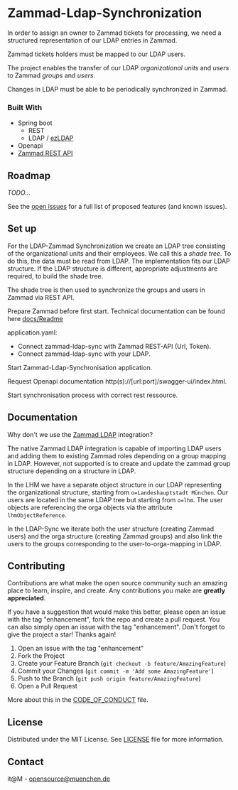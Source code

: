 # Zammad-Ldap-Synchronization
In order to assign an owner to Zammad tickets for processing, we need a structured representation of our LDAP entries in Zammad. 

Zammad tickets holders must be mapped to our LDAP users.

The project enables the transfer of our LDAP *organizational units* and *users* to Zammad *groups* and *users*.

Changes in LDAP must be able to be periodically synchronized in Zammad.

### Built With

* Spring boot
  * REST
  * LDAP / [ezLDAP](https://github.com/it-at-m/ezLDAP)
* Openapi
* [Zammad REST API](https://docs.zammad.org/en/latest/api/intro.html)

## Roadmap

*TODO...*

See the [open issues](#) for a full list of proposed features (and known issues).


## Set up
For the LDAP-Zammad Synchronization we create an LDAP tree consisting of the organizational units and their employees. We call this a *shade tree*.
To do this, the data must be read from LDAP. The implementation fits our LDAP structure. If the LDAP structure is different, appropriate adjustments are required, to build the shade tree.

The shade tree is then used to synchronize the groups and users in Zammad via REST API.

Prepare Zammad before first start. Technical documentation can be found here [docs/Readme](https://github.com/it-at-m/zammad-ldap-sync/blob/dev/docs/README.md)

application.yaml:
- Connect zammad-ldap-sync with Zammad REST-API (Url, Token).
- Connect zammad-ldap-sync with your LDAP.

Start Zammad-Ldap-Synchronisation application.

Request Openapi documentation http(s)://[url:port]/swagger-ui/index.html.

Start synchronisation process with correct rest ressource.

## Documentation
Why don't we use the [Zammad LDAP](https://admin-docs.zammad.org/en/latest/system/integrations/ldap/index.html) integration?

The native Zammad LDAP integration is capable of importing LDAP users and adding them to existing Zammad roles depending on a group mapping in LDAP.
However, not supported is to create and update the zammad group structure depending on a structure in LDAP. 

In the LHM we have a separate object structure in our LDAP representing the organizational structure, starting from `o=Landeshauptstadt München`.
Our users are located in the same LDAP tree but starting from `o=lhm`. The user objects are referencing the orga objects via the attribute `lhmObjectReference`.

In the LDAP-Sync we iterate both the user structure (creating Zammad users) and the orga structure (creating Zammad groups) and also link the users to the groups corresponding to the user-to-orga-mapping in LDAP.

## Contributing

Contributions are what make the open source community such an amazing place to learn, inspire, and create. Any contributions you make are **greatly appreciated**.

If you have a suggestion that would make this better, please open an issue with the tag "enhancement", fork the repo and create a pull request. You can also simply open an issue with the tag "enhancement".
Don't forget to give the project a star! Thanks again!

1. Open an issue with the tag "enhancement"
2. Fork the Project
3. Create your Feature Branch (`git checkout -b feature/AmazingFeature`)
4. Commit your Changes (`git commit -m 'Add some AmazingFeature'`)
5. Push to the Branch (`git push origin feature/AmazingFeature`)
6. Open a Pull Request

More about this in the [CODE_OF_CONDUCT](/CODE_OF_CONDUCT.md) file.


## License

Distributed under the MIT License. See [LICENSE](LICENSE) file for more information.


## Contact

it@M - opensource@muenchen.de
